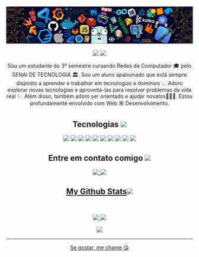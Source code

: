 
<!--  https://ritik307.github.io/portfolio/  -->
<p align="center">
 
</p align="center">
<img src="https://github.com/guidaval-sb/guidaval-sb/blob/main/images/header_.png" />

<p align="center">
 
 <img src="https://badges.pufler.dev/visits/ritik307/guidaval-sb"/>  
 <img src="https://badges.pufler.dev/repos/guidaval-sb"/>

</p>

 <p align="center">
  Sou um estudante do 3º semestre cursando Redes de Computador 🎓 pelo SENAI DE TECNOLOGIA  🏛. Sou um aluno apaixonado que está sempre disposto a aprender e trabalhar em tecnologias e domínios 💡. Adoro explorar novas tecnologias e aproveitá-las para resolver problemas da vida real ✨. Além disso, também adoro ser orientado e ajudar novatos👨🏻‍💻. Estou profundamente envolvido com Web 🕸️ Desenvolvimento.
</p>  

<h2 align="center">Tecnologias <img src="https://github.com/ritik307/ritik307/blob/main/images/laptop.gif" width="50"></h2>

<p align="center">
<img src="https://img.shields.io/badge/-HTML5-E34F26?style=flat-square&logo=html5&logoColor=white"/>
<img src="https://img.shields.io/badge/-CSS3-1572B6?style=flat-square&logo=css3"/>
<img src="https://img.shields.io/badge/-JavaScript-black?style=flat-square&logo=javascript"/>
<img src="https://img.shields.io/badge/-Bootstrap-563D7C?style=flat-square&logo=bootstrap"/>
<img src="https://img.shields.io/badge/-MySQL-black?style=flat-square&logo=mysql"/>
<img src="https://img.shields.io/badge/-Git-black?style=flat-square&logo=git"/>
<img src="https://img.shields.io/badge/-GitHub-black?style=flat-square&logo=github"/>
<img src="https://img.shields.io/badge/-Dokcer-blue?style=flat-square&logo=docker"/>
<img src="https://img.shields.io/badge/-Linux-white?style=flat-square&logo=linux"/>
<img src="https://img.shields.io/badge/-Terraform-purple?style=flat-square&logo=terraform"/>
</p>

<h2 align="center">Entre em contato comigo <img src="https://media0.giphy.com/media/jqNPzdTTxQfOgOqpO4/source.gif" width="50"></h2>

<p align="center">
<!-- <img src="https://img.shields.io/badge/-ritik-purple?style=flat-square&logo=instagram&logoColor=white&link=https://www.instagram.com/pinkdogg307/"/> -->
<a href="mailto: guiiihcarvalho96@gmail.com">
 <img src="https://img.shields.io/badge/-GuidavalSb-c14438?style=flat-square&logo=Gmail&logoColor=white&link=mailto:guiiihcarvalho967@gmail.com"/>
</a>
<a href="https://www.linkedin.com/in/guilherme-carvalho-752a21184/">
 <img src="https://img.shields.io/badge/-GuidavalSb-blue?style=flat-square&logo=Linkedin&logoColor=white&link=https://www.linkedin.com/in/guilherme-carvalho-752a21184/"/>
</p>


<h2 align="center">
  My Github Stats<img src="https://media.giphy.com/media/VgCDAzcKvsR6OM0uWg/giphy.gif" width="50">
</h2>
 
<br>

<p align = "center">
  <img  src = "https://github-readme-stats.vercel.app/api?username=guidaval-sb&show_icons=true&theme=radical&line_height=27">
  <img src = "https://github-readme-stats.vercel.app/api/top-langs/?username=guidaval-sb&hide=html,css,java,shaderlab,kotlin,hlsl&theme=radical">
</p>

<p align = "center">
 <img  src="https://github-readme-streak-stats.herokuapp.com/?user=guidaval-sb&show_icons=true&locale=en&layout=compact&theme=radical&line_height=0" />
</p> 

<hr>
<p align="center">Se gostar, me chame 😘</p>
